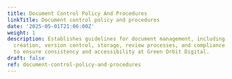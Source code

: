 ```yaml
---
title: Document Control Policy And Procedures
linkTitle: Document control policy and procedures
date: '2025-05-01T21:06:00Z'
weight: 1
description: Establishes guidelines for document management, including classification,
  creation, version control, storage, review processes, and compliance monitoring
  to ensure consistency and accessibility at Green Orbit Digital.
draft: false
ref: document-control-policy-and-procedures
---
```


